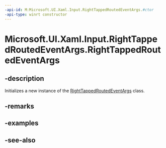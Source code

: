 ```yaml
---
-api-id: M:Microsoft.UI.Xaml.Input.RightTappedRoutedEventArgs.#ctor
-api-type: winrt constructor
---
```


<!-- Method syntax
public RightTappedRoutedEventArgs()
-->

# Microsoft.UI.Xaml.Input.RightTappedRoutedEventArgs.RightTappedRoutedEventArgs

## -description
Initializes a new instance of the [RightTappedRoutedEventArgs](righttappedroutedeventargs.md) class.

## -remarks

## -examples

## -see-also
